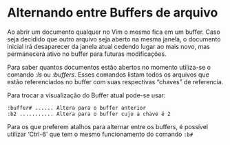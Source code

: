 Alternando entre Buffers de arquivo
===================================

Ao abrir um documento qualquer no Vim o mesmo fica em um buffer. Caso
seja decidido que outro arquivo seja aberto na mesma janela, o documento
inicial irá desaparecer da janela atual cedendo lugar ao mais novo, mas
permanecerá ativo no buffer para futuras modificações.

Para saber quantos documentos estão abertos no momento utiliza-se o
comando *:ls* ou *:buffers*. Esses comandos
listam todos os arquivos que estão referenciados no buffer com suas
respectivas “chaves” de referencia.

Para trocar a visualização do Buffer atual pode-se usar:
```
:buffer# ...... Altera para o buffer anterior
:b2 ........... Altera para o buffer cujo a chave é 2
```
Para os que preferem atalhos para alternar entre os buffers, é possível
utilizar ‘Ctrl-6’ que tem o mesmo funcionamento do comando `:b#`
